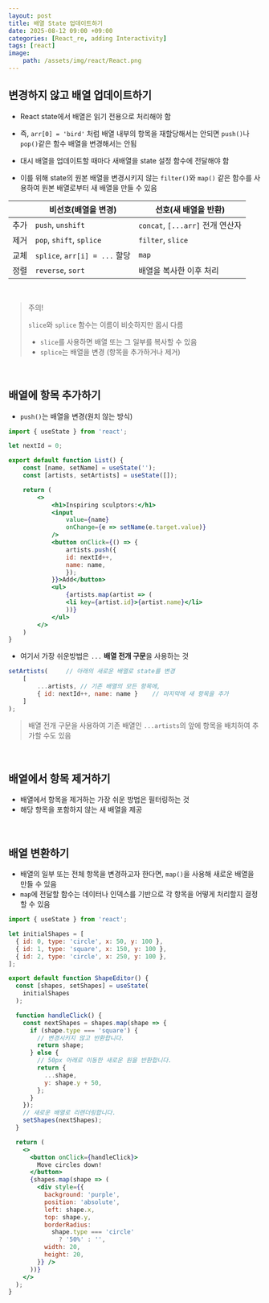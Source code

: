 ```yaml
---
layout: post
title: 배열 State 업데이트하기
date: 2025-08-12 09:00 +09:00
categories: [React_re, adding Interactivity]
tags: [react]
image:
    path: /assets/img/react/React.png
---
```


## 변경하지 않고 배열 업데이트하기

- React state에서 배열은 읽기 전용으로 처리해야 함
- 즉, `arr[0] = 'bird'` 처럼 배열 내부의 항목을 재할당해서는 안되면 `push()`나 `pop()`같은 함수 배열을 변경해서는 안됨

- 대시 배열을 업데이트할 때마다 새배열을 state 설정 함수에 전달해야 함
- 이를 위해 state의 원본 배열을 변경시키지 않는 `filter()`와 `map()` 같은 함수를 사용하여 원본 배열로부터 새 배열을 만들 수 있음

|| 비선호(배열을 변경) | 선호(새 배열을 반환) |
|-|-|-|
| 추가 | `push`, `unshift` | `concat`, `[...arr]` 전개 연산자 |
| 제거 | `pop`, `shift`, `splice` | `filter`, `slice` |
| 교체 | `splice`, `arr[i] = ...` 할당 | `map` |
| 정렬 | `reverse`, `sort` | 배열을 복사한 이후 처리 |

<br>

> 주의!
>
> `slice`와 `splice` 함수는 이름이 비슷하지만 몹시 다름
>
> - `slice`를 사용하면 배열 또는 그 일부를 복사할 수 있음
> - `splice`는 배열을 변경 (항목을 추가하거나 제거)

<br>

## 배열에 항목 추가하기

- `push()`는 배열을 변경(원치 않는 방식)

```jsx
import { useState } from 'react';

let nextId = 0;

export default function List() {
    const [name, setName] = useState('');
    const [artists, setArtists] = useState([]);

    return (
        <>
            <h1>Inspiring sculptors:</h1>
            <input
                value={name}
                onChange={e => setName(e.target.value)}
            />
            <button onClick={() => {
                artists.push({
                id: nextId++,
                name: name,
                });
            }}>Add</button>
            <ul>
                {artists.map(artist => (
                <li key={artist.id}>{artist.name}</li>
                ))}
            </ul>
        </>
    )
}
```

- 여기서 가장 쉬운방법은 `...` **배열 전개 구문**을 사용하는 것

```jsx
setArtists(     // 아래의 새로운 배열로 state를 변경
    [
        ...artists, // 기존 배열의 모든 항목에,
        { id: nextId++, name: name }    // 마지막에 새 항목을 추가
    ]
);
```

> 배열 전개 구문을 사용하여 기존 배열인 `...artists`의 앞에 항목을 배치하여 추가할 수도 있음

<br>

## 배열에서 항목 제거하기

- 배열에서 항목을 제거하는 가장 쉬운 방법은 필터링하는 것
- 해당 항목을 포함하지 않는 새 배열을 제공

<br>

## 배열 변환하기

- 배열의 일부 또는 전체 항목을 변경하고자 한다면, `map()`을 사용해 새로운 배열을 만들 수 있음
- `map`에 전달할 함수는 데이터나 인덱스를 기반으로 각 항목을 어떻게 처리할지 결정할 수 있음

```jsx
import { useState } from 'react';

let initialShapes = [
  { id: 0, type: 'circle', x: 50, y: 100 },
  { id: 1, type: 'square', x: 150, y: 100 },
  { id: 2, type: 'circle', x: 250, y: 100 },
];

export default function ShapeEditor() {
  const [shapes, setShapes] = useState(
    initialShapes
  );

  function handleClick() {
    const nextShapes = shapes.map(shape => {
      if (shape.type === 'square') {
        // 변경시키지 않고 반환합니다.
        return shape;
      } else {
        // 50px 아래로 이동한 새로운 원을 반환합니다.
        return {
          ...shape,
          y: shape.y + 50,
        };
      }
    });
    // 새로운 배열로 리렌더링합니다.
    setShapes(nextShapes);
  }

  return (
    <>
      <button onClick={handleClick}>
        Move circles down!
      </button>
      {shapes.map(shape => (
        <div style={{
          background: 'purple',
          position: 'absolute',
          left: shape.x,
          top: shape.y,
          borderRadius:
            shape.type === 'circle'
              ? '50%' : '',
          width: 20,
          height: 20,
        }} />
      ))}
    </>
  );
}
```
